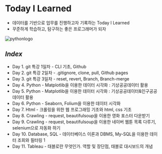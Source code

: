 # Today I Learned

* 데이터를 기반으로 업무를 진행하고자 기록하는 Today I Learned
* 꾸준하게 학습하고, 탐구하는 좋은 프로그래머가 되자

![pythonlogo](https://www.msbiblog.com/wp-content/uploads/2016/09/Python_logo.png)

## *Index*
- Day 1. git 특강 1일차 - CLI 기초, Github
- Day 2. git 특강 2일차 - .gitignore, clone, pull, Github pages
- Day 3. git 특강 3일차 - reset, revert, Branch, Branch-merge
- Day 4. Python - Matplotlib을 이용한 데이터 시각화 : 기상공공데이터 활용
- Day 5. Python - Matplotlib을 이용한 데이터 시각화 : 기상공공데이터&인구공공데이터 활용
- Day 6. Python - Seaborn, Folium을 이용한 데이터 시각화
- Day 7. Html - 크롤링을 위한 웹 프로그래밍 기초와 html, css 기초
- Day 8. Crawling - request, beautifulsoup을 이용한 영화 포스터 다운받기
- Day 9. Crawling - request, beautifulsoup을 이용한 네이버 웹툰 목록 다루기, selenium으로 자동화 하기
- Day 10. Database, SQL - 데이터베이스 이론과 DBMS, My-SQL을 이용한 데이터 조회와 필터링 1
- Day 11. Tableau - 태블로란 무엇인가. 역할 및 장단점, 태블로 대시보드의 개념